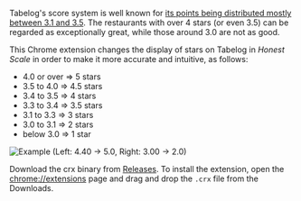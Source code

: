 Tabelog's score system is well known for [its points being distributed mostly between 3.1 and 3.5](http://tabelog.com/help/score/). The restaurants with over 4 stars (or even 3.5) can be regarded as exceptionally great, while those around 3.0 are not as good.

This Chrome extension changes the display of stars on Tabelog in *Honest Scale* in order to make it more accurate and intuitive, as follows:

* 4.0 or over => 5 stars
* 3.5 to 4.0 => 4.5 stars
* 3.4 to 3.5 => 4 stars
* 3.3 to 3.4 => 3.5 stars
* 3.1 to 3.3 => 3 stars
* 3.0 to 3.1 => 2 stars
* below 3.0  => 1 star

![Example (Left: 4.40 -> 5.0, Right: 3.00 -> 2.0)](http://dl.dropbox.com/u/135035/Screenshots/43ah9ds1gbol.png)

Download the crx binary from [Releases](https://github.com/miyagawa/Tabelog-HonestStars/releases). To install the extension, open the [chrome://extensions](chrome://extensions) page and drag and drop the `.crx` file from the Downloads.
